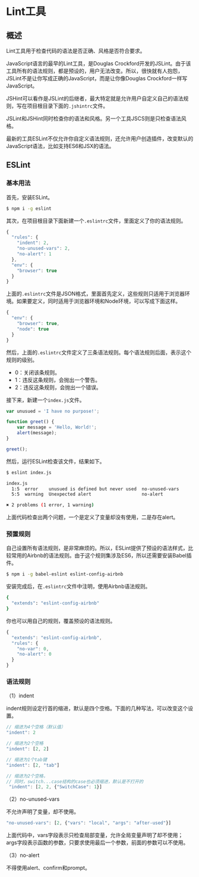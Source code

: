 

# Lint工具

## 概述

Lint工具用于检查代码的语法是否正确、风格是否符合要求。

JavaScript语言的最早的Lint工具，是Douglas Crockford开发的JSLint。由于该工具所有的语法规则，都是预设的，用户无法改变。所以，很快就有人抱怨，JSLint不是让你写成正确的JavaScript，而是让你像Douglas Crockford一样写JavaScript。

JSHint可以看作是JSLint的后继者，最大特定就是允许用户自定义自己的语法规则，写在项目根目录下面的`.jshintrc`文件。

JSLint和JSHint同时检查你的语法和风格。另一个工具JSCS则是只检查语法风格。

最新的工具ESLint不仅允许你自定义语法规则，还允许用户创造插件，改变默认的JavaScript语法，比如支持ES6和JSX的语法。

## ESLint

### 基本用法

首先，安装ESLint。

```bash
$ npm i -g eslint
```

其次，在项目根目录下面新建一个`.eslintrc`文件，里面定义了你的语法规则。

```javascript
{
  "rules": {
    "indent": 2,
    "no-unused-vars": 2,
    "no-alert": 1
  },
  "env": {
    "browser": true
  }
}
```

上面的`.eslintrc`文件是JSON格式，里面首先定义，这些规则只适用于浏览器环境。如果要定义，同时适用于浏览器环境和Node环境，可以写成下面这样。

```javascript
{
  "env": {
    "browser": true,
    "node": true
  }
}
```

然后，上面的`.eslintrc`文件定义了三条语法规则。每个语法规则后面，表示这个规则的级别。

- 0：关闭该条规则。
- 1：违反这条规则，会抛出一个警告。
- 2：违反这条规则，会抛出一个错误。

接下来，新建一个`index.js`文件。

```javascript
var unusued = 'I have no purpose!';

function greet() {
    var message = 'Hello, World!';
    alert(message);
}

greet();
```

然后，运行ESLint检查该文件，结果如下。

```bash
$ eslint index.js

index.js
  1:5  error    unusued is defined but never used  no-unused-vars
  5:5  warning  Unexpected alert                   no-alert

✖ 2 problems (1 error, 1 warning)
```

上面代码检查出两个问题，一个是定义了变量却没有使用，二是存在alert。

### 预置规则

自己设置所有语法规则，是非常麻烦的。所以，ESLint提供了预设的语法样式，比较常用的Airbnb的语法规则。由于这个规则集涉及ES6，所以还需要安装Babel插件。

```bash
$ npm i -g babel-eslint eslint-config-airbnb
```

安装完成后，在`.eslintrc`文件中注明，使用Airbnb语法规则。

```bash
{
  "extends": "eslint-config-airbnb"
}
```

你也可以用自己的规则，覆盖预设的语法规则。

```javascript
{
  "extends": "eslint-config-airbnb",
  "rules": {
    "no-var": 0,
    "no-alert": 0
  }
}
```

### 语法规则

（1）indent

indent规则设定行首的缩进，默认是四个空格。下面的几种写法，可以改变这个设置。

```javascript
// 缩进为4个空格（默认值）
"indent": 2

// 缩进为2个空格
"indent": [2, 2]

// 缩进为1个tab键
"indent": [2, "tab"]

// 缩进为2个空格，
// 同时，switch...case结构的case也必须缩进，默认是不打开的
 "indent": [2, 2, {"SwitchCase": 1}]
```

（2）no-unused-vars

不允许声明了变量，却不使用。

```javascript
"no-unused-vars": [2, {"vars": "local", "args": "after-used"}]
```

上面代码中，vars字段表示只检查局部变量，允许全局变量声明了却不使用；args字段表示函数的参数，只要求使用最后一个参数，前面的参数可以不使用。

（3）no-alert

不得使用alert、confirm和prompt。
